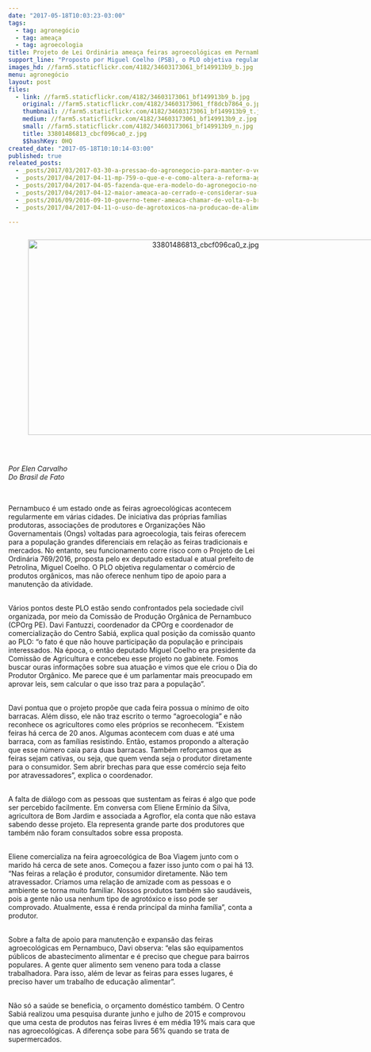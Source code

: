 ```yaml
---
date: "2017-05-18T10:03:23-03:00"
tags:
  - tag: agronegócio
  - tag: ameaça
  - tag: agroecologia
title: Projeto de Lei Ordinária ameaça feiras agroecológicas em Pernambuco
support_line: "Proposto por Miguel Coelho (PSB), o PLO objetiva regulamentar as feiras e não dialoga com produtores e organizações"
images_hd: //farm5.staticflickr.com/4182/34603173061_bf149913b9_b.jpg
menu: agronegócio
layout: post
files:
  - link: //farm5.staticflickr.com/4182/34603173061_bf149913b9_b.jpg
    original: //farm5.staticflickr.com/4182/34603173061_ff8dcb7864_o.jpg
    thumbnail: //farm5.staticflickr.com/4182/34603173061_bf149913b9_t.jpg
    medium: //farm5.staticflickr.com/4182/34603173061_bf149913b9_z.jpg
    small: //farm5.staticflickr.com/4182/34603173061_bf149913b9_n.jpg
    title: 33801486813_cbcf096ca0_z.jpg
    $$hashKey: 0HQ
created_date: "2017-05-18T10:10:14-03:00"
published: true
releated_posts:
  - _posts/2017/03/2017-03-30-a-pressao-do-agronegocio-para-manter-o-veneno-na-mesa-do-povo-brasileiro.md
  - _posts/2017/04/2017-04-11-mp-759-o-que-e-e-como-altera-a-reforma-agraria.md
  - _posts/2017/04/2017-04-05-fazenda-que-era-modelo-do-agronegocio-no-mt-vai-a-leilao-para-quitar-dividas-com-multinacional-americana-john-deere.md
  - _posts/2017/04/2017-04-12-maior-ameaca-ao-cerrado-e-considerar-sua-vegetacao-nativa-um-estorvo-ao-desenvolvimento.md
  - _posts/2016/09/2016-09-10-governo-temer-ameaca-chamar-de-volta-o-brasil-para-o-mapa-da-fome.md
  - _posts/2017/04/2017-04-11-o-uso-de-agrotoxicos-na-producao-de-alimentos-e-a-expressao-do-avanco-do-modelo-capitalista-no-campo.md

---
```

<div style="text-align:center">
<figure class="image" style="display:inline-block"><img alt="33801486813_cbcf096ca0_z.jpg" height="394" src="//farm5.staticflickr.com/4182/34603173061_bf149913b9_b.jpg" width="700" />
<figcaption></figcaption>
</figure>
</div>

<p>&nbsp;</p>

<p><em>Por Elen Carvalho<br />
Do Brasil de Fato&nbsp;</em></p>

<p style="box-sizing: inherit; margin: 0px 0px 11px; font-size: 1.1em; color: rgb(85, 85, 85); font-family: &quot;Exo 2&quot;, Helvetica, Arial, sans-serif;">&nbsp;</p>

<p>Pernambuco &eacute; um estado onde as feiras agroecol&oacute;gicas acontecem regularmente em v&aacute;rias cidades. De iniciativa das pr&oacute;prias fam&iacute;lias produtoras, associa&ccedil;&otilde;es de produtores e Organiza&ccedil;&otilde;es N&atilde;o Governamentais (Ongs) voltadas para agroecologia, tais feiras oferecem para a popula&ccedil;&atilde;o grandes diferenciais em rela&ccedil;&atilde;o as feiras tradicionais e mercados. No entanto, seu funcionamento corre risco com o Projeto de Lei Ordin&aacute;ria 769/2016, proposta pelo ex deputado estadual e atual prefeito de Petrolina, Miguel Coelho. O PLO objetiva regulamentar o com&eacute;rcio de produtos org&acirc;nicos, mas n&atilde;o oferece nenhum tipo de apoio para a manuten&ccedil;&atilde;o da atividade.</p>

<p><br />
V&aacute;rios pontos deste PLO est&atilde;o sendo confrontados pela sociedade civil organizada, por meio da Comiss&atilde;o de Produ&ccedil;&atilde;o Org&acirc;nica de Pernambuco (CPOrg PE). Davi Fantuzzi, coordenador da CPOrg e coordenador de comercializa&ccedil;&atilde;o do Centro Sabi&aacute;, explica qual posi&ccedil;&atilde;o da comiss&atilde;o quanto ao PLO: &ldquo;o fato &eacute; que n&atilde;o houve participa&ccedil;&atilde;o da popula&ccedil;&atilde;o e principais interessados. Na &eacute;poca, o ent&atilde;o deputado Miguel Coelho era presidente da Comiss&atilde;o de Agricultura e concebeu esse projeto no gabinete. Fomos buscar ouras informa&ccedil;&otilde;es sobre sua atua&ccedil;&atilde;o e vimos que ele criou o Dia do Produtor Org&acirc;nico. Me parece que &eacute; um parlamentar mais preocupado em aprovar leis, sem calcular o que isso traz para a popula&ccedil;&atilde;o&rdquo;.</p>

<p><br />
Davi pontua que o projeto prop&otilde;e que cada feira possua o m&iacute;nimo de oito barracas. Al&eacute;m disso, ele n&atilde;o traz escrito o termo &ldquo;agroecologia&rdquo; e n&atilde;o reconhece os agricultores como eles pr&oacute;prios se reconhecem. &ldquo;Existem feiras h&aacute; cerca de 20 anos. Algumas acontecem com duas e at&eacute; uma barraca, com as fam&iacute;lias resistindo. Ent&atilde;o, estamos propondo a altera&ccedil;&atilde;o que esse n&uacute;mero caia para duas barracas. Tamb&eacute;m refor&ccedil;amos que as feiras sejam cativas, ou seja, que quem venda seja o produtor diretamente para o consumidor. Sem abrir brechas para que esse com&eacute;rcio seja feito por atravessadores&rdquo;, explica o coordenador.</p>

<p><br />
A falta de di&aacute;logo com as pessoas que sustentam as feiras &eacute; algo que pode ser percebido facilmente. Em conversa com Eliene Erm&iacute;nio da Silva, agricultora de Bom Jardim e associada a Agroflor, ela conta que n&atilde;o estava sabendo desse projeto. Ela representa grande parte dos produtores que tamb&eacute;m n&atilde;o foram consultados sobre essa proposta.</p>

<p><br />
Eliene comercializa na feira agroecol&oacute;gica de Boa Viagem junto com o marido h&aacute; cerca de sete anos. Come&ccedil;ou a fazer isso junto com o pai h&aacute; 13. &ldquo;Nas feiras a rela&ccedil;&atilde;o &eacute; produtor, consumidor diretamente. N&atilde;o tem atravessador. Criamos uma rela&ccedil;&atilde;o de amizade com as pessoas e o ambiente se torna muito familiar. Nossos produtos tamb&eacute;m s&atilde;o saud&aacute;veis, pois a gente n&atilde;o usa nenhum tipo de agrot&oacute;xico e isso pode ser comprovado. Atualmente, essa &eacute; renda principal da minha fam&iacute;lia&rdquo;, conta a produtor.</p>

<p><br />
Sobre a falta de apoio para manuten&ccedil;&atilde;o e expans&atilde;o das feiras agroecol&oacute;gicas em Pernambuco, Davi observa: &ldquo;elas s&atilde;o equipamentos p&uacute;blicos de abastecimento alimentar e &eacute; preciso que chegue para bairros populares. A gente quer alimento sem veneno para toda a classe trabalhadora. Para isso, al&eacute;m de levar as feiras para esses lugares, &eacute; preciso haver um trabalho de educa&ccedil;&atilde;o alimentar&rdquo;.</p>

<p><br />
N&atilde;o s&oacute; a sa&uacute;de se beneficia, o or&ccedil;amento dom&eacute;stico tamb&eacute;m. O Centro Sabi&aacute; realizou uma pesquisa durante junho e julho de 2015 e comprovou que uma cesta de produtos nas feiras livres &eacute; em m&eacute;dia 19% mais cara que nas agroecol&oacute;gicas. A diferen&ccedil;a sobe para 56% quando se trata de supermercados.</p>
